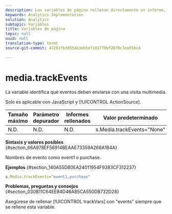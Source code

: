 ```yaml
---
description: Las variables de página rellenan directamente un informe, como pageName, Props de lista, Variables de lista, etc.
keywords: Analytics Implementation
solution: Analytics
subtopic: Variables
title: Variables de página
topic: null
uuid: null
translation-type: tm+mt
source-git-commit: 47291fb3d55ab3eb5ef181770bf2078c7ea55bc4

---
```



# media.trackEvents

La variable identifica qué eventos deben enviarse con una visita multimedia.


<!-- 

media_trackEvents.xml

 -->

Solo es aplicable con JavaScript y [!UICONTROL ActionSource].

| Tamaño máximo | Parámetro depurador | Informes rellenados | Valor predeterminado |
|---|---|---|---|
| N.D. | N.D. | N.D. | s.Media.trackEvents="None" |

**Sintaxis y valores posibles** {#section_66A978EF56914BEAAE73359A268A1B4A}

Nombres de evento como event1 o purchase.

**Ejemplos** {#section_140A55D80EA24011954F9383CF312237}

```js
s.Media.trackEvents="event1,purchase"
```

**Problemas, preguntas y consejos** {#section_030B11C64EE84D46A85CA550DB732D28}

Asegúrese de rellenar [!UICONTROL trackVars] con "events" siempre que se rellene esta variable.
